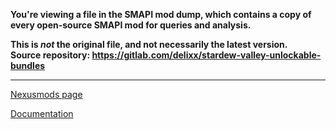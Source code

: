 **You're viewing a file in the SMAPI mod dump, which contains a copy of every open-source SMAPI mod
for queries and analysis.**

**This is _not_ the original file, and not necessarily the latest version.**  
**Source repository: https://gitlab.com/delixx/stardew-valley-unlockable-bundles**

----

[Nexusmods page](https://www.nexusmods.com/stardewvalley/mods/17265)

[Documentation](https://gitlab.com/delixx/stardew-valley-unlockable-bundles/-/wikis/home)
